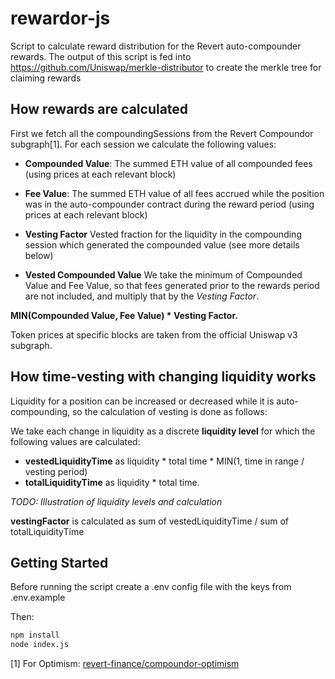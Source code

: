 # rewardor-js

Script to calculate reward distribution for the Revert auto-compounder rewards. The output of this script is fed into https://github.com/Uniswap/merkle-distributor to create the merkle tree for claiming rewards

## How rewards are calculated

First we fetch all the compoundingSessions from the Revert Compoundor subgraph[1]. For each session we calculate the following values:

* **Compounded Value**: The summed ETH value of all compounded fees (using prices at each relevant block)
* **Fee Value**: The summed ETH value of all fees accrued while the position was in the auto-compounder contract during the reward period (using prices at each relevant block)

* **Vesting Factor** Vested fraction for the liquidity in the compounding session which generated the compounded value (see more details below)
* **Vested Compounded Value** We take the minimum of Compounded Value and Fee Value, so that fees generated prior to the rewards period are not included, and multiply that by the *Vesting Factor*. 


**MIN(Compounded Value,  Fee Value) * Vesting Factor.**  

Token prices at specific blocks are taken from the official Uniswap v3 subgraph.


## How time-vesting with changing liquidity works
Liquidity for a position can be increased or decreased while it is auto-compounding, so the calculation of vesting is done as follows:

We take each change in liquidity as a discrete **liquidity level** for which the following values are calculated:

* **vestedLiquidityTime** as liquidity * total time * MIN(1, time in range / vesting period) 
* **totalLiquidityTime** as liquidity * total time.

*TODO: Illustration of liquidity levels and calculation*

**vestingFactor** is calculated as sum of vestedLiquidityTime / sum of totalLiquidityTime


## Getting Started

Before running the script create a .env config file with the keys from .env.example

Then:

```sh
npm install
node index.js

```


[1] For Optimism: [revert-finance/compoundor-optimism](https://thegraph.com/hosted-service/subgraph/revert-finance/uniswap-v3-polygon)

